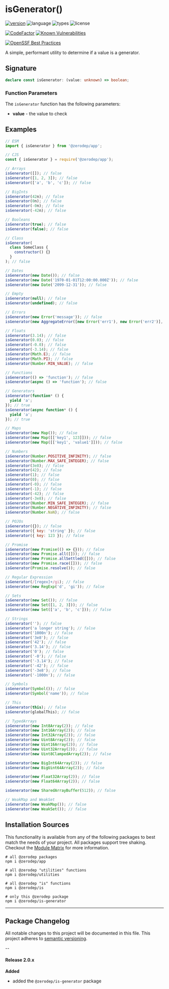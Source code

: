 # isGenerator()

[![version](https://img.shields.io/npm/v/@zerodep/is-function?style=flat-square&color=blue)](https://www.npmjs.com/package/@zerodep/is-function)
![language](https://img.shields.io/badge/typescript-100%25-blue?style=flat-square)
![types](https://img.shields.io/badge/types-included-blue?style=flat-square)
![license](https://img.shields.io/github/license/cdepage/zerodep?color=blue&style=flat-square)

[![CodeFactor](https://www.codefactor.io/repository/github/cdepage/zerodep/badge)](https://www.codefactor.io/repository/github/cdepage/zerodep)
[![Known Vulnerabilities](https://snyk.io/test/github/cdepage/zerodep/badge.svg)](https://snyk.io/test/github/cdepage/zerodep)

[![OpenSSF Best Practices](https://www.bestpractices.dev/projects/9225/badge)](https://www.bestpractices.dev/projects/9225)

A simple, performant utility to determine if a value is a generator.

## Signature

```typescript
declare const isGenerator: (value: unknown) => boolean;
```

### Function Parameters

The `isGenerator` function has the following parameters:

- **value** - the value to check

## Examples

```javascript
// ESM
import { isGenerator } from '@zerodep/app';

// CJS
const { isGenerator } = require('@zerodep/app');
```

```javascript
// Arrays
isGenerator([]); // false
isGenerator([1, 2, 3]); // false
isGenerator(['a', 'b', 'c']); // false

// BigInts
isGenerator(42n); // false
isGenerator(0n); // false
isGenerator(-0n); // false
isGenerator(-42n); // false

// Booleans
isGenerator(true); // false
isGenerator(false); // false

// Class
isGenerator(
  class SomeClass {
    constructor() {}
  }
); // false

// Dates
isGenerator(new Date()); // false
isGenerator(new Date('1970-01-01T12:00:00.000Z')); // false
isGenerator(new Date('2099-12-31')); // false

// Empty
isGenerator(null); // false
isGenerator(undefined); // false

// Errors
isGenerator(new Error('message')); // false
isGenerator(new AggregateError([new Error('err1'), new Error('err2')], 'message')); // false

// Floats
isGenerator(3.14); // false
isGenerator(0.0); // false
isGenerator(-0.0); // false
isGenerator(-3.14); // false
isGenerator(Math.E); // false
isGenerator(Math.PI); // false
isGenerator(Number.MIN_VALUE); // false

// Functions
isGenerator(() => 'function'); // false
isGenerator(async () => 'function'); // false

// Generators
isGenerator(function* () {
  yield 'a';
}); // true
isGenerator(async function* () {
  yield 'a';
}); // true

// Maps
isGenerator(new Map()); // false
isGenerator(new Map([['key1', 123]])); // false
isGenerator(new Map([['key1', 'value1']])); // false

// Numbers
isGenerator(Number.POSITIVE_INFINITY); // false
isGenerator(Number.MAX_SAFE_INTEGER); // false
isGenerator(3e8); // false
isGenerator(42); // false
isGenerator(1); // false
isGenerator(0); // false
isGenerator(-0); // false
isGenerator(-1); // false
isGenerator(-42); // false
isGenerator(-3e8); // false
isGenerator(Number.MIN_SAFE_INTEGER); // false
isGenerator(Number.NEGATIVE_INFINITY); // false
isGenerator(Number.NaN); // false

// POJOs
isGenerator({}); // false
isGenerator({ key: 'string' }); // false
isGenerator({ key: 123 }); // false

// Promise
isGenerator(new Promise(() => {})); // false
isGenerator(new Promise.all([])); // false
isGenerator(new Promise.allSettled([])); // false
isGenerator(new Promise.race([])); // false
isGenerator(Promise.resolve()); // false

// Regular Expression
isGenerator(/[regex]+/gi); // false
isGenerator(new RegExp('d', 'gi')); // false

// Sets
isGenerator(new Set()); // false
isGenerator(new Set([1, 2, 3])); // false
isGenerator(new Set(['a', 'b', 'c'])); // false

// Strings
isGenerator(''); // false
isGenerator('a longer string'); // false
isGenerator('1000n'); // false
isGenerator('3e8'); // false
isGenerator('42'); // false
isGenerator('3.14'); // false
isGenerator('0'); // false
isGenerator('-0'); // false
isGenerator('-3.14'); // false
isGenerator('-42'); // false
isGenerator('-3e8'); // false
isGenerator('-1000n'); // false

// Symbols
isGenerator(Symbol()); // false
isGenerator(Symbol('name')); // false

// This
isGenerator(this); // false
isGenerator(globalThis); // false

// TypedArrays
isGenerator(new Int8Array(2)); // false
isGenerator(new Int16Array(2)); // false
isGenerator(new Int32Array(2)); // false
isGenerator(new Uint8Array(2)); // false
isGenerator(new Uint16Array(2)); // false
isGenerator(new Uint32Array(2)); // false
isGenerator(new Uint8ClampedArray(2)); // false

isGenerator(new BigInt64Array(2)); // false
isGenerator(new BigUint64Array(2)); // false

isGenerator(new Float32Array(2)); // false
isGenerator(new Float64Array(2)); // false

isGenerator(new SharedArrayBuffer(512)); // false

// WeakMap and WeakSet
isGenerator(new WeakMap()); // false
isGenerator(new WeakSet()); // false
```

## Installation Sources

This functionality is available from any of the following packages to best match the needs of your project. All packages support tree shaking. Checkout the [Module Matrix](/) for more information.

```shell
# all @zerodep packages
npm i @zerodep/app

# all @zerodep "utilities" functions
npm i @zerodep/utilities

# all @zerodep "is" functions
npm i @zerodep/is

# only this @zerodep package
npm i @zerodep/is-generator
```

---

## Package Changelog

All notable changes to this project will be documented in this file. This project adheres to [semantic versioning](https://semver.org/spec/v2.0.0.html).

--

#### Release 2.0.x

**Added**

- added the `@zerodep/is-generator` package
